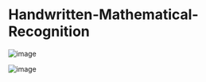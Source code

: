﻿# Handwritten-Mathematical-Recognition
![image](https://github.com/user-attachments/assets/677fca54-36a3-46ae-a0f5-68decb73f682)

![image](https://github.com/user-attachments/assets/6b278faf-8bb4-439b-bfe9-a9adfe4e7afc)
